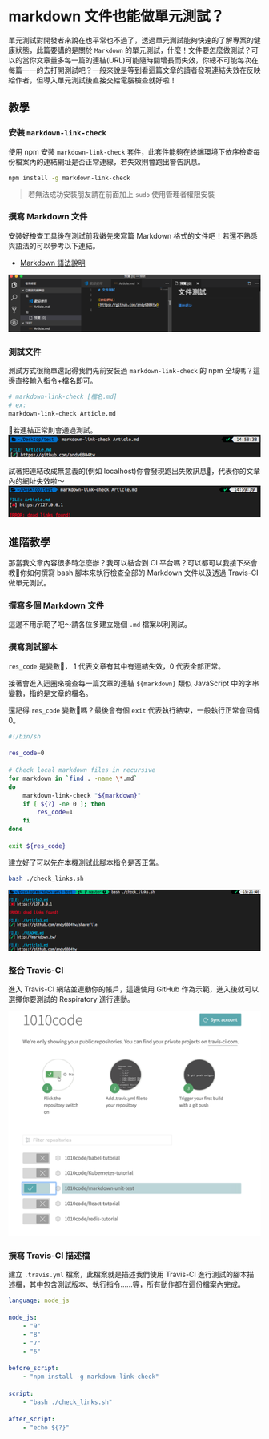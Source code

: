# markdown 文件也能做單元測試？
單元測試對開發者來說在也平常也不過了，透過單元測試能夠快速的了解專案的健康狀態，此篇要講的是關於 `Markdown` 的單元測試，什麼！文件要怎麼做測試？可以的當你文章量多每一篇的連結(URL)可能隨時間增長而失效，你總不可能每次在每篇一一的去打開測試吧？一般來說是等到看這篇文章的讀者發現連結失效在反映給作者，但導入單元測試後直接交給電腦檢查就好啦！

## 教學
### 安裝 `markdown-link-check`
使用 npm 安裝 `markdown-link-check` 套件，此套件能夠在終端環境下依序檢查每份檔案內的連結網址是否正常連線，若失效則會跑出警告訊息。

```bash
npm install -g markdown-link-check
```

> 若無法成功安裝朋友請在前面加上 `sudo` 使用管理者權限安裝

### 撰寫 Markdown 文件
安裝好檢查工具後在測試前我嫩先來寫篇 Markdown 格式的文件吧！若還不熟悉與語法的可以參考以下連結。

- [Markdown 語法說明](http://markdown.tw/)

<img src="screenshot/img01.png">

### 測試文件
測試方式很簡單還記得我們先前安裝過 `markdown-link-check` 的 npm 全域嗎？這邊直接輸入指令+檔名即可。


```bash
# markdown-link-check [檔名.md]
# ex:
markdown-link-check Article.md
```

若連結正常則會通過測試。
<img src="screenshot/img02.png">

試著把連結改成無意義的(例如 localhost)你會發現跑出失敗訊息，代表你的文章內的網址失效啦～
<img src="screenshot/img03.png">

## 進階教學
那當我文章內容很多時怎麼辦？我可以結合到 CI 平台嗎？可以都可以我接下來會教你如何撰寫 bash 腳本來執行檢查全部的 Markdown 文件以及透過 Travis-CI 做單元測試。

### 撰寫多個 Markdown 文件

這邊不用示範了吧～請各位多建立幾個 `.md` 檔案以利測試。

### 撰寫測試腳本
`res_code` 是變數， 1 代表文章有其中有連結失效，0 代表全部正常。

接著會進入迴圈來檢查每一篇文章的連結 `${markdown}` 類似 JavaScript 中的字串變數，指的是文章的檔名。

還記得 `res_code` 變數嗎？最後會有個 `exit` 代表執行結束，一般執行正常會回傳 0。

```bash
#!/bin/sh

res_code=0

# Check local markdown files in recursive
for markdown in `find . -name \*.md`
do
	markdown-link-check "${markdown}"
	if [ ${?} -ne 0 ]; then
		res_code=1
	fi
done

exit ${res_code}
```

建立好了可以先在本機測試此腳本指令是否正常。

```bash
bash ./check_links.sh
```

<img src="screenshot/img04.png">

### 整合 Travis-CI
進入 Travis-CI 網站並連動你的帳戶，這邊使用 GitHub 作為示範，進入後就可以選擇你要測試的 Respiratory 進行連動。

<img src="screenshot/img05.png">

### 撰寫 Travis-CI 描述檔
建立 `.travis.yml` 檔案，此檔案就是描述我們使用 Travis-CI 進行測試的腳本描述檔，其中包含測試版本、執行指令......等，所有動作都在這份檔案內完成。

```yml
language: node_js

node_js:
    - "9"
    - "8"
    - "7"
    - "6"

before_script:
    - "npm install -g markdown-link-check"

script:
    - "bash ./check_links.sh"

after_script:
    - "echo ${?}"
```

